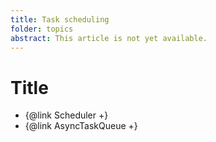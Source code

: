 ```yaml
---
title: Task scheduling
folder: topics
abstract: This article is not yet available.
---
```


# Title

- {@link Scheduler +}
- {@link AsyncTaskQueue +}
